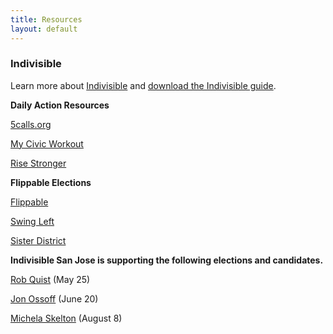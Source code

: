 ```yaml
---
title: Resources
layout: default
---
```


### **Indivisible**

Learn more about [Indivisible](https://www.indivisibleguide.com/) and [download the Indivisible guide](https://www.indivisibleguide.com/guide/summary/).

**Daily Action Resources**

[5calls.org](https://5calls.org/)

[My Civic Workout](https://www.mycivicworkout.com/)

[Rise Stronger](https://www.risestronger.org/)

**Flippable Elections**

[Flippable](https://www.flippable.org/)

[Swing Left](https://swingleft.org/)

[Sister District](https://www.sisterdistrict.com/)

**Indivisible San Jose is supporting the following elections and candidates.**

[Rob Quist](https://robquist.org/) (May 25)

[Jon Ossoff](https://electjon.com/) (June 20)

[Michela Skelton](http://www.michelaskelton.com/) (August 8)